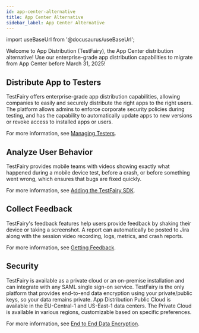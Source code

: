 ```yaml
---
id: app-center-alternative
title: App Center Alternative
sidebar_label: App Center Alternative
---
```


import useBaseUrl from '@docusaurus/useBaseUrl';

Welcome to App Distribution (TestFairy), the App Center distribution alternative! Use our enterprise-grade app distribution capabilities to migrate from App Center before March 31, 2025!

## Distribute App to Testers

TestFairy offers enterprise-grade app distribution capabilities, allowing companies to easily and securely distribute the right apps to the right users. The platform allows admins to enforce corporate security policies during testing, and has the capability to automatically update apps to new versions or revoke access to installed apps or users.

For more information, see [Managing Testers](/testfairy/testers/managing-testers/).

## Analyze User Behavior

TestFairy provides mobile teams with videos showing exactly what happened during a mobile device test, before a crash, or before something went wrong, which ensures that bugs are fixed quickly.

For more information, see [Adding the TestFairy SDK](/testfairy/sdk/adding-tf-sdk/).

## Collect Feedback

TestFairy's feedback features help users provide feedback by shaking their device or taking a screenshot. A report can automatically be posted to Jira along with the session video recording, logs, metrics, and crash reports.

For more information, see [Getting Feedback](/testfairy/sdk/user-feedback/).

## Security

TestFairy is available as a private cloud or an on-premise installation and can integrate with any SAML single sign-on service. TestFairy is the only platform that provides end-to-end data encryption using your private/public keys, so your data remains private.
App Distribution Public Cloud is available in the EU-Central-1 and US-East-1 data centers. The Private Cloud is available in various regions, customizable based on specific preferences. 

For more information, see [End to End Data Encryption](/testfairy/sdk/security/data-encryption/).

